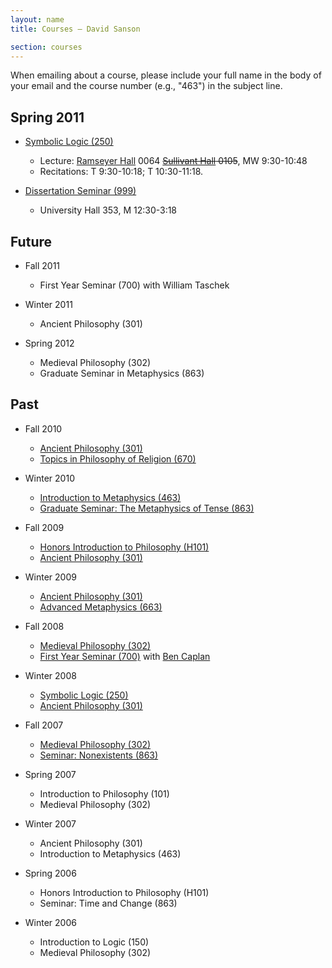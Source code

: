 ```yaml
---
layout: name
title: Courses — David Sanson

section: courses
---
```


When emailing about a course, please include your full name in the body of your email and the course number (e.g., "463") in the subject line. 

## Spring 2011

+	[Symbolic Logic (250)](/250s2011)
    +   Lecture: [Ramseyer Hall](http://www.osu.edu/map/building.php?building=090) 0064 ~~[Sullivant Hall](http://www.osu.edu/map/building.php?building=106) 0105~~, MW 9:30-10:48
    +   Recitations: T 9:30-10:18; T 10:30-11:18.
    
+	[Dissertation Seminar (999)](/999s2011)
    +   University Hall 353, M 12:30-3:18
	
## Future

+	Fall 2011
	+	First Year Seminar (700) with William Taschek

+   Winter 2011
	+	Ancient Philosophy (301)

+	Spring 2012
	+	Medieval Philosophy (302)
	+	Graduate Seminar in Metaphysics (863)

## Past

-	Fall 2010
	-   [Ancient Philosophy (301)](/301f2010)
	-   [Topics in Philosophy of Religion (670)](/670f2010)

-   Winter 2010
    +   [Introduction to Metaphysics (463)](/463w2010)
    +   [Graduate Seminar: The Metaphysics of Tense (863)](/863w2010)

-	Fall 2009
	-   [Honors Introduction to Philosophy (H101)](/101f2009)
	-   [Ancient Philosophy (301)](/301f2009)

-	Winter 2009
	-   [Ancient Philosophy (301)](http://phil301w2009.wordpress.com)
	-   [Advanced Metaphysics (663)](http://phil663w2009.wordpress.com)

-	Fall 2008
	-   [Medieval Philosophy (302)](http://phil302f2008.wordpress.com)
	-   [First Year Seminar (700)](http://phil700f2008.wordpress.com/) with [Ben Caplan](http://people.cohums.ohio-state.edu/caplan16/)

-	Winter 2008
	-   [Symbolic Logic (250)](http://people.cohums.ohio-state.edu/sanson7/courses/250.2008.winter/index.html) 
	-   [Ancient Philosophy (301)](http://people.cohums.ohio-state.edu/sanson7/301.2008.winter/index.html) 

-	Fall 2007
	-   [Medieval Philosophy (302)](http://people.cohums.ohio-state.edu/sanson7/courses/302.2007.fall/index.html) 
	-   [Seminar: Nonexistents (863)](http://people.cohums.ohio-state.edu/sanson7/courses/863.2007.fall/index.html)

-	Spring 2007
	-   Introduction to Philosophy (101)
	-   Medieval Philosophy (302)

-	Winter 2007
	-   Ancient Philosophy (301)
	-   Introduction to Metaphysics (463)

-	Spring 2006
	-   Honors Introduction to Philosophy (H101)
	-   Seminar: Time and Change (863)

-	Winter 2006
	-	Introduction to Logic (150)
	-	Medieval Philosophy (302)

